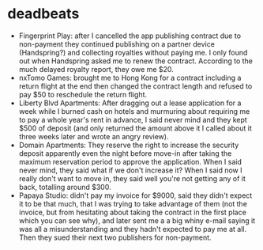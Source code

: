 # deadbeats
- Fingerprint Play: after I cancelled the app publishing contract due to non-payment they continued publishing on a partner device (Handspring?) and collecting royalties without paying me. I only found out when Handspring asked me to renew the contract. According to the much delayed royalty report, they owe me $20.
- nxTomo Games: brought me to Hong Kong for a contract including a return flight at the end then changed the contract length and refused to pay $50 to reschedule the return flight.
- Liberty Blvd Apartments: After dragging out a lease application for a week while I burned cash on hotels and murmuring about requiring me to pay a whole year's rent in advance, I said never mind and they kept $500 of deposit (and only returned the amount above it I called about it three weeks later and wrote an angry review).
- Domain Apartments: They reserve the right to increase the security deposit apparently even the night before move-in after taking the maximum reservation period to approve the application. When I said never mind, they said what if we don't increase it? When I said now I really don't want to move in, they said well you're not getting any of it back, totalling around $300.
- Papaya Studio: didn't pay my invoice for $9000, said they didn't expect it to be that much, that I was trying to take advantage of them (not the invoice, but from hesitating about taking the contract in the first place which you can see why), and later sent me a a big whiny e-mail saying it was all a misunderstanding and they hadn't expected to pay me at all. Then they sued their next two publishers for non-payment.
